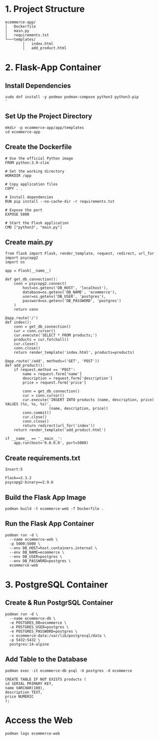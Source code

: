 # 1. Project Structure
    ecommerce-app/
    │   Dockerfile
    │   main.py
    │   requirements.txt
    └───templates/
            │   index.html
            │   add_product.html

# 2. Flask-App Container
## Install Dependencies
    sudo dnf install -y podman podman-compose python3 python3-pip
    '
## Set Up the Project Directory
    mkdir -p ecommerce-app/app/templates
    cd ecommerce-app

## Create the Dockerfile
    # Use the official Python image
    FROM python:3.9-slim
    
    # Set the working directory
    WORKDIR /app
    
    # Copy application files
    COPY . .
    
    # Install dependencies
    RUN pip install --no-cache-dir -r requirements.txt
    
    # Expose the port
    EXPOSE 5000
    
    # Start the Flask application
    CMD ["python3", "main.py"]

## Create main.py
    from flask import Flask, render_template, request, redirect, url_for
    import psycopg2
    import os
    
    app = Flask(__name__)
    
    def get_db_connection():
        conn = psycopg2.connect(
            host=os.getenv('DB_HOST', 'localhost'),
            database=os.getenv('DB_NAME', 'ecommerce'),
            user=os.getenv('DB_USER', 'postgres'),
            password=os.getenv('DB_PASSWORD', 'postgres')
        )
        return conn
    
    @app.route('/')
    def index():
        conn = get_db_connection()
        cur = conn.cursor()
        cur.execute('SELECT * FROM products;')
        products = cur.fetchall()
        cur.close()
        conn.close()
        return render_template('index.html', products=products)
    
    @app.route('/add', methods=('GET', 'POST'))
    def add_product():
        if request.method == 'POST':
            name = request.form['name']
            description = request.form['description']
            price = request.form['price']
    
            conn = get_db_connection()
            cur = conn.cursor()
            cur.execute('INSERT INTO products (name, description, price) VALUES (%s, %s, %s)',
                        (name, description, price))
            conn.commit()
            cur.close()
            conn.close()
            return redirect(url_for('index'))
        return render_template('add_product.html')

    if __name__ == '__main__':
        app.run(host='0.0.0.0', port=5000)

## Create requirements.txt
    Insert:5
    
    Flask==2.3.2
    psycopg2-binary==2.9.6
## Build the Flask App Image
    podman build -t ecommerce-web -f Dockerfile .

## Run the Flask App Container
    podman run -d \
      --name ecommerce-web \
      -p 5000:5000 \
      --env DB_HOST=host.containers.internal \
      --env DB_NAME=ecommerce \
      --env DB_USER=postgres \
      --env DB_PASSWORD=postgres \
      ecommerce-web

# 3. PostgreSQL Container
## Create & Run PostgrSQL Container
    podman run -d \
      --name ecommerce-db \
      -e POSTGRES_DB=ecommerce \
      -e POSTGRES_USER=postgres \
      -e POSTGRES_PASSWORD=postgres \
      -v ecommerce-data:/var/lib/postgresql/data \
      -p 5432:5432 \
      postgres:14-alpine

## Add Table to the Database
    podman exec -it ecommerce-db psql -U postgres -d ecommerce

    CREATE TABLE IF NOT EXISTS products (
    id SERIAL PRIMARY KEY,
    name VARCHAR(100),
    description TEXT,
    price NUMERIC
    );

# Access the Web
    podman logs ecommerce-web



    

